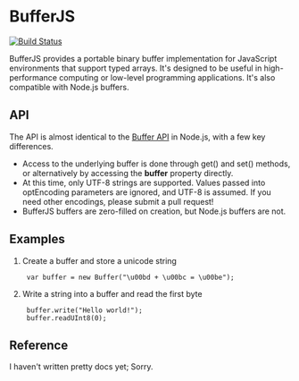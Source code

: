 # BufferJS

[![Build Status](https://secure.travis-ci.org/gladiusjs/bufferjs.png?branch=develop)](http://travis-ci.org/gladiusjs/bufferjs)

BufferJS provides a portable binary buffer implementation for JavaScript environments that support typed arrays. It's designed to be useful in high-performance computing or low-level programming applications. It's also compatible with Node.js buffers.

## API

The API is almost identical to the [Buffer API](http://nodejs.org/api/buffer.html) in Node.js, with a few key differences.

* Access to the underlying buffer is done through get() and set() methods, or alternatively by accessing the __buffer__ property directly.
* At this time, only UTF-8 strings are supported. Values passed into optEncoding parameters are ignored, and UTF-8 is assumed. If you need other encodings, please submit a pull request!
* BufferJS buffers are zero-filled on creation, but Node.js buffers are not.

## Examples

1. Create a buffer and store a unicode string

        var buffer = new Buffer("\u00bd + \u00bc = \u00be");

2. Write a string into a buffer and read the first byte

        buffer.write("Hello world!");
        buffer.readUInt8(0);

## Reference

 I haven't written pretty docs yet; Sorry.